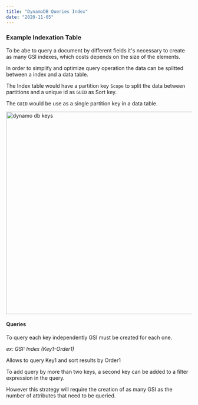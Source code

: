 ```yaml
---
title: "DynamoDB Queries Index"
date: "2020-11-05"
---
```



### Example Indexation Table
To be abe to query a document by different fields it's necessary to create as many GSI indexes, which costs depends on the size of the elements.

In order to simplify and optimize query operation the data can be splitted between a index and a data table.

The Index table would have a partition key `Scope` to split the data between partitions and a unique id as `GUID` as Sort key.

The `GUID` would be use as a single partition key in a data table.
 
<img  src="https://public.kitboga.net/www/dynamo/dynamo5.png"  alt="dynamo db keys"  width="550"/>


#### Queries
To query each key independently  GSI must be created for each one.

*ex:
GSI: Index (Key1-Order1)*

Allows to query Key1 and sort results by Order1

To add query by more than two keys, a second key can be added to a filter expression in the query.

However this strategy will require the creation of as many GSI as the number of attributes that need to be queried.
